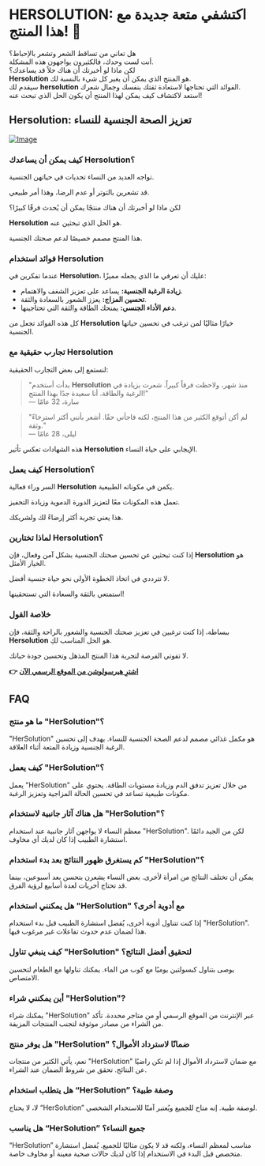 # HERSOLUTION: اكتشفي متعة جديدة مع هذا المنتج! 💖

هل تعاني من تساقط الشعر وتشعر بالإحباط؟  
أنت لست وحدك، فالكثيرون يواجهون هذه المشكلة.  
لكن ماذا لو أخبرتك أن هناك حلاً قد يساعدك؟  
**Hersolution** هو المنتج الذي يمكن أن يغير كل شيء بالنسبة لك.  
سيقدم لك **hersolution** الفوائد التي تحتاجها لاستعادة ثقتك بنفسك وجمال شعرك.  
استعد لاكتشاف كيف يمكن لهذا المنتج أن يكون الحل الذي تبحث عنه!

## Hersolution: تعزيز الصحة الجنسية للنساء

[![Image](https://www2.sellhealth.com/231/hersol160x200_A.jpg)](https://gchaffi.com/ePq5vA14)

### كيف يمكن أن يساعدك Hersolution؟

تواجه العديد من النساء تحديات في حياتهن الجنسية. 

قد تشعرين بالتوتر أو عدم الرضا، وهذا أمر طبيعي. 

لكن ماذا لو أخبرتك أن هناك منتجًا يمكن أن يُحدث فرقًا كبيرًا؟ 

**Hersolution** هو الحل الذي تبحثين عنه.

هذا المنتج مصمم خصيصًا لدعم صحتك الجنسية.

### فوائد استخدام Hersolution

عندما تفكرين في **Hersolution**، عليك أن تعرفي ما الذي يجعله مميزًا:

- **زيادة الرغبة الجنسية:** يساعد على تعزيز الشغف والاهتمام.
- **تحسين المزاج:** يعزز الشعور بالسعادة والثقة.
- **دعم الأداء الجنسي:** يمنحك الطاقة والثقة التي تحتاجينها.

كل هذه الفوائد تجعل من **Hersolution** خيارًا مثاليًا لمن ترغب في تحسين حياتها الجنسية.

### تجارب حقيقية مع Hersolution

لنستمع إلى بعض التجارب الحقيقية:

> "بدأت أستخدم **Hersolution** منذ شهر، ولاحظت فرقاً كبيراً. شعرت بزيادة في الرغبة والطاقة. أنا سعيدة جدًا بهذا المنتج!"  
> — سارة، 32 عامًا

> "لم أكن أتوقع الكثير من هذا المنتج، لكنه فاجأني حقًا. أشعر بأنني أكثر استرخاءً وثقة."  
> — ليلى، 28 عامًا

هذه الشهادات تعكس تأثير **Hersolution** الإيجابي على حياة النساء.

### كيف يعمل Hersolution؟

السر وراء فعالية **Hersolution** يكمن في مكوناته الطبيعية.

تعمل هذه المكونات معًا لتعزيز الدورة الدموية وزيادة التحفيز.

هذا يعني تجربة أكثر إرضاءً لك ولشريكك.

### لماذا تختارين Hersolution؟

إذا كنت تبحثين عن تحسين صحتك الجنسية بشكل آمن وفعال، فإن **Hersolution** هو الخيار الأمثل.

لا تترددي في اتخاذ الخطوة الأولى نحو حياة جنسية أفضل.

استمتعي بالثقة والسعادة التي تستحقينها!

### خلاصة القول

ببساطة، إذا كنت ترغبين في تعزيز صحتك الجنسية والشعور بالراحة والثقة، فإن **Hersolution** هو الحل المناسب لكِ. 

لا تفوتي الفرصة لتجربة هذا المنتج المذهل وتحسين جودة حياتك.



**👉 [اشترِ هيرسولوشن من الموقع الرسمي الآن](https://gchaffi.com/ePq5vA14)**

## FAQ

### ما هو منتج "HerSolution"؟

"HerSolution" هو مكمل غذائي مصمم لدعم الصحة الجنسية للنساء. يهدف إلى تحسين الرغبة الجنسية وزيادة المتعة أثناء العلاقة.

### كيف يعمل "HerSolution"؟

يعمل "HerSolution" من خلال تعزيز تدفق الدم وزيادة مستويات الطاقة. يحتوي على مكونات طبيعية تساعد في تحسين الحالة المزاجية وتعزيز الرغبة.

### هل هناك آثار جانبية لاستخدام "HerSolution"؟

معظم النساء لا يواجهن آثار جانبية عند استخدام "HerSolution". لكن من الجيد دائمًا استشارة الطبيب إذا كان لديك أي مخاوف.

### كم يستغرق ظهور النتائج بعد بدء استخدام "HerSolution"؟

يمكن أن تختلف النتائج من امرأة لأخرى. بعض النساء يشعرن بتحسن بعد أسبوعين، بينما قد تحتاج أخريات لعدة أسابيع لرؤية الفرق.

### هل يمكنني استخدام "HerSolution" مع أدوية أخرى؟

إذا كنت تتناول أدوية أخرى، يُفضل استشارة الطبيب قبل بدء استخدام "HerSolution". هذا لضمان عدم حدوث تفاعلات غير مرغوب فيها.

### كيف ينبغي تناول "HerSolution" لتحقيق أفضل النتائج؟

يوصى بتناول كبسولتين يوميًا مع كوب من الماء. يمكنك تناولها مع الطعام لتحسين الامتصاص.

### أين يمكنني شراء "HerSolution"?

يمكنك شراء "HerSolution" عبر الإنترنت من الموقع الرسمي أو من متاجر محددة. تأكد من الشراء من مصادر موثوقة لتجنب المنتجات المزيفة.

### هل يوفر منتج "HerSolution" ضمانًا لاسترداد الأموال؟

نعم، يأتي الكثير من منتجات "HerSolution" مع ضمان لاسترداد الأموال إذا لم تكن راضيًا عن النتائج. تحقق من شروط الضمان عند الشراء.

### هل يتطلب استخدام “HerSolution” وصفة طبية؟

لا، لا يحتاج “HerSolution” لوصفة طبية. إنه متاح للجميع ويُعتبر آمنًا للاستخدام الشخصي.

### هل يناسب “HerSolution” جميع النساء؟

“HerSolution” مناسب لمعظم النساء، ولكنه قد لا يكون مثاليًا للجميع. يُفضل استشارة متخصص قبل البدء في الاستخدام إذا كان لديك حالات صحية معينة أو مخاوف خاصة.